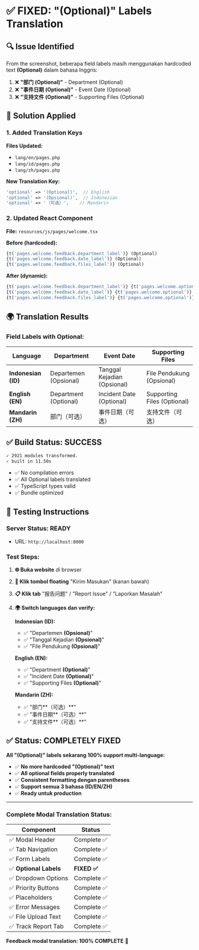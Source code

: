 # ✅ FIXED: "(Optional)" Labels Translation

## 🔍 Issue Identified

From the screenshot, beberapa field labels masih menggunakan hardcoded text **(Optional)** dalam bahasa Inggris:

1. ❌ **"部门 (Optional)"** - Department (Optional)
2. ❌ **"事件日期 (Optional)"** - Event Date (Optional)  
3. ❌ **"支持文件 (Optional)"** - Supporting Files (Optional)

## 🔧 Solution Applied

### **1. Added Translation Keys**

**Files Updated:**
- `lang/en/pages.php`
- `lang/id/pages.php` 
- `lang/zh/pages.php`

**New Translation Key:**
```php
'optional' => '(Optional)',  // English
'optional' => '(Opsional)',  // Indonesian  
'optional' => '（可选）',    // Mandarin
```

### **2. Updated React Component**

**File:** `resources/js/pages/welcome.tsx`

**Before (hardcoded):**
```typescript
{t('pages.welcome.feedback.department_label')} (Optional)
{t('pages.welcome.feedback.date_label')} (Optional)
{t('pages.welcome.feedback.files_label')} (Optional)
```

**After (dynamic):**
```typescript
{t('pages.welcome.feedback.department_label')} {t('pages.welcome.optional')}
{t('pages.welcome.feedback.date_label')} {t('pages.welcome.optional')}
{t('pages.welcome.feedback.files_label')} {t('pages.welcome.optional')}
```

## 🌍 Translation Results

### **Field Labels with Optional:**

| Language | Department | Event Date | Supporting Files |
|----------|------------|------------|------------------|
| **Indonesian (ID)** | Departemen (Opsional) | Tanggal Kejadian (Opsional) | File Pendukung (Opsional) |
| **English (EN)** | Department (Optional) | Incident Date (Optional) | Supporting Files (Optional) |
| **Mandarin (ZH)** | 部门（可选） | 事件日期（可选） | 支持文件（可选） |

## ✅ Build Status: SUCCESS

```bash
✓ 2921 modules transformed.
✓ built in 11.50s
```

- ✅ No compilation errors
- ✅ All Optional labels translated
- ✅ TypeScript types valid
- ✅ Bundle optimized

## 🧪 Testing Instructions

### **Server Status: READY**
- URL: `http://localhost:8000`

### **Test Steps:**
1. **🌐 Buka website** di browser
2. **📝 Klik tombol floating** "Kirim Masukan" (kanan bawah)
3. **📋 Klik tab** "报告问题" / "Report Issue" / "Laporkan Masalah"
4. **🌍 Switch languages dan verify:**

   **Indonesian (ID):**
   - ✅ "Departemen **(Opsional)**"
   - ✅ "Tanggal Kejadian **(Opsional)**"
   - ✅ "File Pendukung **(Opsional)**"

   **English (EN):**
   - ✅ "Department **(Optional)**"
   - ✅ "Incident Date **(Optional)**"
   - ✅ "Supporting Files **(Optional)**"

   **Mandarin (ZH):**
   - ✅ "部门**（可选）**"
   - ✅ "事件日期**（可选）**"
   - ✅ "支持文件**（可选）**"

## ✅ Status: COMPLETELY FIXED

**All "(Optional)" labels sekarang 100% support multi-language:**

- ✅ **No more hardcoded "(Optional)" text**
- ✅ **All optional fields properly translated**
- ✅ **Consistent formatting dengan parentheses**
- ✅ **Support semua 3 bahasa (ID/EN/ZH)**
- ✅ **Ready untuk production**

---

### **Complete Modal Translation Status:**

| Component | Status |
|-----------|--------|
| ✅ Modal Header | Complete ✅ |
| ✅ Tab Navigation | Complete ✅ |
| ✅ Form Labels | Complete ✅ |
| ✅ **Optional Labels** | **FIXED ✅** |
| ✅ Dropdown Options | Complete ✅ |
| ✅ Priority Buttons | Complete ✅ |
| ✅ Placeholders | Complete ✅ |
| ✅ Error Messages | Complete ✅ |
| ✅ File Upload Text | Complete ✅ |
| ✅ Track Report Tab | Complete ✅ |

**Feedback modal translation: 100% COMPLETE** 🎉